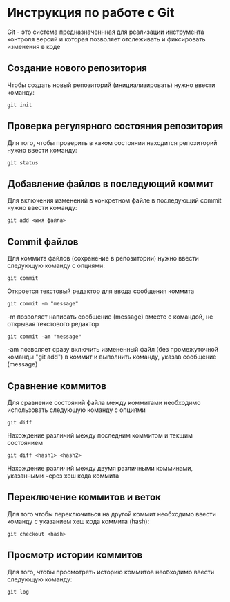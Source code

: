 # Инструкция по работе с Git

Git - это система предназначеннная для реализации инструмента контроля версий и которая позволяет отслеживать и фиксировать изменения в коде

## Создание нового репозитория

Чтобы создать новый репозиторий (инициализировать) нужно ввести команду:

    git init


## Проверка регулярного состояния репозитория

Для того, чтобы проверить в каком состоянии находится репозиторий нужно ввести команду:

    git status

## Добавление файлов в последующий коммит

Для включения изменений в конкретном файле  в последующий commit нужно ввести команду:

    git add <имя файла>

## Commit файлов

Для коммита файлов (сохранение в репозитории) нужно ввести следующую команду с опциями:

    git commit 
Откроется текстовый редактор для ввода сообщения коммита

    git commit -m "message"
-m позволяет написать сообщение (message) вместе с командой, не открывая текстового редактор

    git commit -am "message"
-am позволяет сразу включить измененный файл (без промежуточной команды "git add") в коммит и выполнить команду, указав сообщение (message)

## Сравнение коммитов

Для сравнение состояний файла между коммитами необходимо использовать следующую команду с опциями

    git diff

Нахождение различий между последним коммитом и текщим состоянием

    git diff <hash1> <hash2>

Нахождение различий между двумя различными комминами, указанными через хеш кода коммита

## Переключение коммитов и веток

Для того чтобы переключиться на другой коммит необходимо ввести команду с указанием хеш кода коммита (hash):

    git checkout <hash>

## Просмотр истории коммитов

Для того, чтобы просмотреть историю коммитов необходимо ввести следующую команду:

    git log
